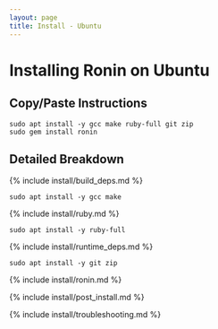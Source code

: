 ```yaml
---
layout: page
title: Install - Ubuntu
---
```


# Installing Ronin on Ubuntu

## Copy/Paste Instructions

```shell
sudo apt install -y gcc make ruby-full git zip
sudo gem install ronin
```

## Detailed Breakdown

{% include install/build_deps.md %}

```shell
sudo apt install -y gcc make
```

{% include install/ruby.md %}

```shell
sudo apt install -y ruby-full
```

{% include install/runtime_deps.md %}

```shell
sudo apt install -y git zip
```

{% include install/ronin.md %}

{% include install/post_install.md %}

{% include install/troubleshooting.md %}
